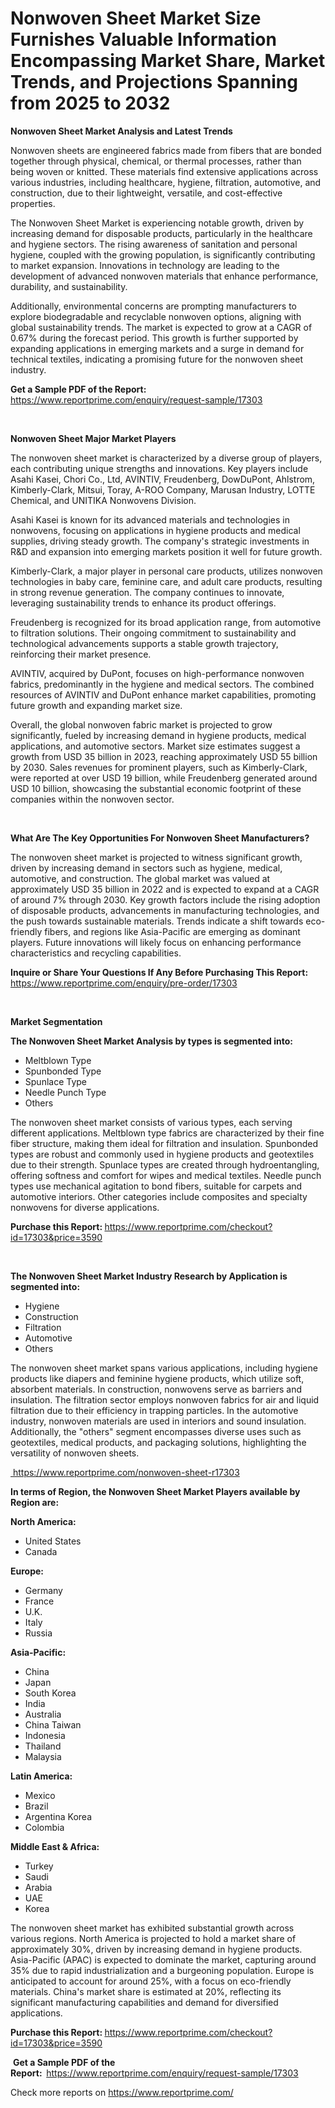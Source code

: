 <p><h1>Nonwoven Sheet Market Size Furnishes Valuable Information Encompassing Market Share, Market Trends, and Projections Spanning from 2025 to 2032</h1></p><p><strong>Nonwoven Sheet Market Analysis and Latest Trends</strong></p>
<p><p>Nonwoven sheets are engineered fabrics made from fibers that are bonded together through physical, chemical, or thermal processes, rather than being woven or knitted. These materials find extensive applications across various industries, including healthcare, hygiene, filtration, automotive, and construction, due to their lightweight, versatile, and cost-effective properties.</p><p>The Nonwoven Sheet Market is experiencing notable growth, driven by increasing demand for disposable products, particularly in the healthcare and hygiene sectors. The rising awareness of sanitation and personal hygiene, coupled with the growing population, is significantly contributing to market expansion. Innovations in technology are leading to the development of advanced nonwoven materials that enhance performance, durability, and sustainability.</p><p>Additionally, environmental concerns are prompting manufacturers to explore biodegradable and recyclable nonwoven options, aligning with global sustainability trends. The market is expected to grow at a CAGR of 0.67% during the forecast period. This growth is further supported by expanding applications in emerging markets and a surge in demand for technical textiles, indicating a promising future for the nonwoven sheet industry.</p></p>
<p><strong>Get a Sample PDF of the Report:&nbsp;</strong> <a href="https://www.reportprime.com/enquiry/request-sample/17303?utm_campaign=2994&utm_medium=2&utm_source=Github&utm_content=ia&utm_term=18032025&utm_id=nonwoven-sheet">https://www.reportprime.com/enquiry/request-sample/17303</a></p>
<p>&nbsp;</p>
<p><strong>Nonwoven Sheet Major Market Players</strong></p>
<p><p>The nonwoven sheet market is characterized by a diverse group of players, each contributing unique strengths and innovations. Key players include Asahi Kasei, Chori Co., Ltd, AVINTIV, Freudenberg, DowDuPont, Ahlstrom, Kimberly-Clark, Mitsui, Toray, A-ROO Company, Marusan Industry, LOTTE Chemical, and UNITIKA Nonwovens Division.</p><p>Asahi Kasei is known for its advanced materials and technologies in nonwovens, focusing on applications in hygiene products and medical supplies, driving steady growth. The company's strategic investments in R&D and expansion into emerging markets position it well for future growth.</p><p>Kimberly-Clark, a major player in personal care products, utilizes nonwoven technologies in baby care, feminine care, and adult care products, resulting in strong revenue generation. The company continues to innovate, leveraging sustainability trends to enhance its product offerings.</p><p>Freudenberg is recognized for its broad application range, from automotive to filtration solutions. Their ongoing commitment to sustainability and technological advancements supports a stable growth trajectory, reinforcing their market presence.</p><p>AVINTIV, acquired by DuPont, focuses on high-performance nonwoven fabrics, predominantly in the hygiene and medical sectors. The combined resources of AVINTIV and DuPont enhance market capabilities, promoting future growth and expanding market size.</p><p>Overall, the global nonwoven fabric market is projected to grow significantly, fueled by increasing demand in hygiene products, medical applications, and automotive sectors. Market size estimates suggest a growth from USD 35 billion in 2023, reaching approximately USD 55 billion by 2030. Sales revenues for prominent players, such as Kimberly-Clark, were reported at over USD 19 billion, while Freudenberg generated around USD 10 billion, showcasing the substantial economic footprint of these companies within the nonwoven sector.</p></p>
<p>&nbsp;</p>
<p><strong>What Are The Key Opportunities For Nonwoven Sheet Manufacturers?</strong></p>
<p><p>The nonwoven sheet market is projected to witness significant growth, driven by increasing demand in sectors such as hygiene, medical, automotive, and construction. The global market was valued at approximately USD 35 billion in 2022 and is expected to expand at a CAGR of around 7% through 2030. Key growth factors include the rising adoption of disposable products, advancements in manufacturing technologies, and the push towards sustainable materials. Trends indicate a shift towards eco-friendly fibers, and regions like Asia-Pacific are emerging as dominant players. Future innovations will likely focus on enhancing performance characteristics and recycling capabilities.</p></p>
<p><strong>Inquire or Share Your Questions If Any Before Purchasing This Report:</strong> <a href="https://www.reportprime.com/enquiry/pre-order/17303?utm_campaign=2994&utm_medium=2&utm_source=Github&utm_content=ia&utm_term=18032025&utm_id=nonwoven-sheet">https://www.reportprime.com/enquiry/pre-order/17303</a></p>
<p>&nbsp;</p>
<p><strong>Market Segmentation</strong></p>
<p><strong>The Nonwoven Sheet Market Analysis by types is segmented into:</strong></p>
<p><ul><li>Meltblown Type</li><li>Spunbonded Type</li><li>Spunlace Type</li><li>Needle Punch Type</li><li>Others</li></ul></p>
<p><p>The nonwoven sheet market consists of various types, each serving different applications. Meltblown type fabrics are characterized by their fine fiber structure, making them ideal for filtration and insulation. Spunbonded types are robust and commonly used in hygiene products and geotextiles due to their strength. Spunlace types are created through hydroentangling, offering softness and comfort for wipes and medical textiles. Needle punch types use mechanical agitation to bond fibers, suitable for carpets and automotive interiors. Other categories include composites and specialty nonwovens for diverse applications.</p></p>
<p><strong>Purchase this Report:&nbsp;</strong><a href="https://www.reportprime.com/checkout?id=17303&price=3590&utm_campaign=2994&utm_medium=2&utm_source=Github&utm_content=ia&utm_term=18032025&utm_id=nonwoven-sheet">https://www.reportprime.com/checkout?id=17303&price=3590</a></p>
<p>&nbsp;</p>
<p><strong>The Nonwoven Sheet Market Industry Research by Application is segmented into:</strong></p>
<p><ul><li>Hygiene</li><li>Construction</li><li>Filtration</li><li>Automotive</li><li>Others</li></ul></p>
<p><p>The nonwoven sheet market spans various applications, including hygiene products like diapers and feminine hygiene products, which utilize soft, absorbent materials. In construction, nonwovens serve as barriers and insulation. The filtration sector employs nonwoven fabrics for air and liquid filtration due to their efficiency in trapping particles. In the automotive industry, nonwoven materials are used in interiors and sound insulation. Additionally, the "others" segment encompasses diverse uses such as geotextiles, medical products, and packaging solutions, highlighting the versatility of nonwoven sheets.</p></p>
<p><a href="https://www.reportprime.com/nonwoven-sheet-r17303?utm_campaign=2994&utm_medium=2&utm_source=Github&utm_content=ia&utm_term=18032025&utm_id=nonwoven-sheet">&nbsp;https://www.reportprime.com/nonwoven-sheet-r17303</a></p>
<p><strong>In terms of Region, the Nonwoven Sheet Market Players available by Region are:</strong></p>
<p>
    <p> <strong> North America: </strong>
        <ul>
            <li>United States</li>
            <li>Canada</li>
        </ul>
        </p> 
    <p> <strong> Europe: </strong>
        <ul>
            <li>Germany</li>
            <li>France</li>
            <li>U.K.</li>
            <li>Italy</li>
            <li>Russia</li>
        </ul>
        </p> 
    <p> <strong> Asia-Pacific: </strong>
        <ul>
            <li>China</li>
            <li>Japan</li>
            <li>South Korea</li>
            <li>India</li>
            <li>Australia</li>
            <li>China Taiwan</li>
            <li>Indonesia</li>
            <li>Thailand</li>
            <li>Malaysia</li>
        </ul>
        </p> 
    <p> <strong> Latin America: </strong>
        <ul>
            <li>Mexico</li>
            <li>Brazil</li>
            <li>Argentina Korea</li>
            <li>Colombia</li>
        </ul>
        </p> 
    <p> <strong> Middle East & Africa: </strong>
        <ul>
            <li>Turkey</li>
            <li>Saudi</li>
            <li>Arabia</li>
            <li>UAE</li>
            <li>Korea</li>
        </ul>
    </p>
    </p>
<p><p>The nonwoven sheet market has exhibited substantial growth across various regions. North America is projected to hold a market share of approximately 30%, driven by increasing demand in hygiene products. Asia-Pacific (APAC) is expected to dominate the market, capturing around 35% due to rapid industrialization and a burgeoning population. Europe is anticipated to account for around 25%, with a focus on eco-friendly materials. China's market share is estimated at 20%, reflecting its significant manufacturing capabilities and demand for diversified applications.</p></p>
<p><strong>Purchase this Report: </strong><a href="https://www.reportprime.com/checkout?id=17303&price=3590&utm_campaign=2994&utm_medium=2&utm_source=Github&utm_content=ia&utm_term=18032025&utm_id=nonwoven-sheet">https://www.reportprime.com/checkout?id=17303&price=3590</a></p>
<p>&nbsp;<strong>Get a Sample PDF of the Report:&nbsp;&nbsp;</strong><a href="https://www.reportprime.com/enquiry/request-sample/17303?utm_campaign=2994&utm_medium=2&utm_source=Github&utm_content=ia&utm_term=18032025&utm_id=nonwoven-sheet">https://www.reportprime.com/enquiry/request-sample/17303</a></p>
<p><strong></strong></p>
<p>Check more reports on <a href="https://www.reportprime.com/?utm_campaign=2994&utm_medium=2&utm_source=Github&utm_content=ia&utm_term=18032025&utm_id=nonwoven-sheet">https://www.reportprime.com/</a></p>